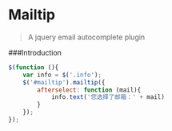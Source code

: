 Mailtip
=======

>A jquery email autocomplete plugin

###Introduction
```js
$(function (){
    var info = $('.info');
    $('#mailtip').mailtip({
        afterselect: function (mail){
            info.text('您选择了邮箱：' + mail)
        }
    });
});
```
